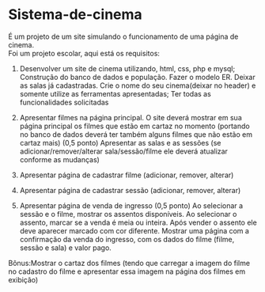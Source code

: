 # Sistema-de-cinema
É um projeto de um site simulando o funcionamento de uma página de cinema.  
Foi um projeto escolar, aqui está os requisitos: 
1) Desenvolver um site de cinema utilizando, html, css, php e mysql; Construção do banco de dados e população. Fazer o modelo ER. Deixar as salas já cadastradas. Crie o nome do seu cinema(deixar no header) e somente utilize as ferramentas apresentadas; Ter todas as funcionalidades solicitadas 

2) Apresentar filmes na página principal. O site deverá mostrar em sua página principal os filmes que estão em cartaz no momento (portando no banco de dados deverá ter também alguns filmes que não estão em cartaz mais) (0,5 ponto) Apresentar as salas e as sessões (se adicionar/remover/alterar sala/sessão/filme ele deverá atualizar conforme as mudanças) 

3) Apresentar página de cadastrar filme (adicionar, remover, alterar) 

4) Apresentar página de cadastrar sessão (adicionar, remover, alterar) 

5) Apresentar página de venda de ingresso (0,5 ponto) Ao selecionar a sessão e o filme, mostrar os assentos disponíveis. Ao selecionar o assento, marcar se a venda é meia ou inteira. Após vender o assento ele deve aparecer marcado com cor diferente. Mostrar uma página com a confirmação da venda do ingresso, com os dados do filme (filme, sessão e sala) e valor pago. 

Bônus:Mostrar o cartaz dos filmes (tendo que carregar a imagem do filme no cadastro do filme e apresentar essa imagem na página dos filmes em exibição)
